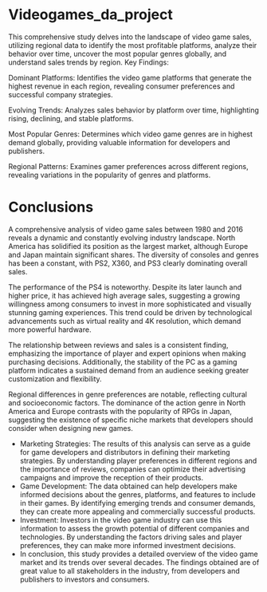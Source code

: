 # Videogames_da_project
This comprehensive study delves into the landscape of video game sales, utilizing regional data to identify the most profitable platforms, analyze their behavior over time, uncover the most popular genres globally, and understand sales trends by region.
Key Findings:

Dominant Platforms: Identifies the video game platforms that generate the highest revenue in each region, revealing consumer preferences and successful company strategies.

Evolving Trends: Analyzes sales behavior by platform over time, highlighting rising, declining, and stable platforms.

Most Popular Genres: Determines which video game genres are in highest demand globally, providing valuable information for developers and publishers.

Regional Patterns: Examines gamer preferences across different regions, revealing variations in the popularity of genres and platforms.

# Conclusions
A comprehensive analysis of video game sales between 1980 and 2016 reveals a dynamic and constantly evolving industry landscape. North America has solidified its position as the largest market, although Europe and Japan maintain significant shares. The diversity of consoles and genres has been a constant, with PS2, X360, and PS3 clearly dominating overall sales.

The performance of the PS4 is noteworthy. Despite its later launch and higher price, it has achieved high average sales, suggesting a growing willingness among consumers to invest in more sophisticated and visually stunning gaming experiences. This trend could be driven by technological advancements such as virtual reality and 4K resolution, which demand more powerful hardware.

The relationship between reviews and sales is a consistent finding, emphasizing the importance of player and expert opinions when making purchasing decisions. Additionally, the stability of the PC as a gaming platform indicates a sustained demand from an audience seeking greater customization and flexibility.

Regional differences in genre preferences are notable, reflecting cultural and socioeconomic factors. The dominance of the action genre in North America and Europe contrasts with the popularity of RPGs in Japan, suggesting the existence of specific niche markets that developers should consider when designing new games.

* Marketing Strategies: The results of this analysis can serve as a guide for game developers and distributors in defining their marketing strategies. By understanding player preferences in different regions and the importance of reviews, companies can optimize their advertising campaigns and improve the reception of their products.
* Game Development: The data obtained can help developers make informed decisions about the genres, platforms, and features to include in their games. By identifying emerging trends and consumer demands, they can create more appealing and commercially successful products.
* Investment: Investors in the video game industry can use this information to assess the growth potential of different companies and technologies. By understanding the factors driving sales and player preferences, they can make more informed investment decisions.
* In conclusion, this study provides a detailed overview of the video game market and its trends over several decades. The findings obtained are of great value to all stakeholders in the industry, from developers and publishers to investors and consumers.
